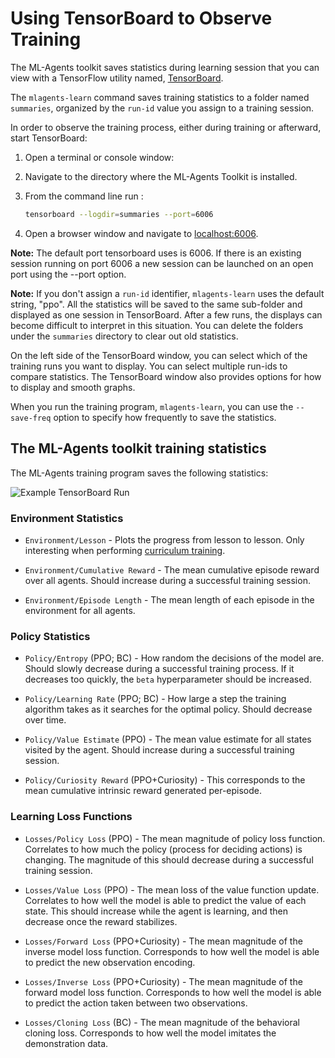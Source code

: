 # Using TensorBoard to Observe Training

The ML-Agents toolkit saves statistics during learning session that you can view
with a TensorFlow utility named,
[TensorBoard](https://www.tensorflow.org/programmers_guide/summaries_and_tensorboard).

The `mlagents-learn` command saves training statistics to a folder named
`summaries`, organized by the `run-id` value you assign to a training session.

In order to observe the training process, either during training or afterward,
start TensorBoard:

1. Open a terminal or console window:
2. Navigate to the directory where the ML-Agents Toolkit is installed.
3. From the command line run :

      ```sh
      tensorboard --logdir=summaries --port=6006
      ```

4. Open a browser window and navigate to [localhost:6006](http://localhost:6006).

**Note:** The default port tensorboard uses is 6006. If there is an existing session
running on port 6006 a new session can be launched on an open port using the --port 
option.

**Note:** If you don't assign a `run-id` identifier, `mlagents-learn` uses the
default string, "ppo". All the statistics will be saved to the same sub-folder
and displayed as one session in TensorBoard. After a few runs, the displays can
become difficult to interpret in this situation. You can delete the folders
under the `summaries` directory to clear out old statistics.

On the left side of the TensorBoard window, you can select which of the training
runs you want to display. You can select multiple run-ids to compare statistics.
The TensorBoard window also provides options for how to display and smooth
graphs.

When you run the training program, `mlagents-learn`, you can use the
`--save-freq` option to specify how frequently to save the statistics.

## The ML-Agents toolkit training statistics

The ML-Agents training program saves the following statistics:

![Example TensorBoard Run](images/mlagents-TensorBoard.png)

### Environment Statistics

* `Environment/Lesson` - Plots the progress from lesson to lesson. Only interesting when
  performing [curriculum training](Training-Curriculum-Learning.md).

* `Environment/Cumulative Reward` - The mean cumulative episode reward over all agents. Should
  increase during a successful training session.
  
* `Environment/Episode Length` - The mean length of each episode in the environment for all agents.

### Policy Statistics

* `Policy/Entropy` (PPO; BC) - How random the decisions of the model are. Should slowly decrease
  during a successful training process. If it decreases too quickly, the `beta`
  hyperparameter should be increased.

* `Policy/Learning Rate` (PPO; BC) - How large a step the training algorithm takes as it searches
  for the optimal policy. Should decrease over time.
  
* `Policy/Value Estimate` (PPO) - The mean value estimate for all states visited by the agent. Should increase during a successful training session.

* `Policy/Curiosity Reward` (PPO+Curiosity) - This corresponds to the mean cumulative intrinsic reward generated per-episode.

### Learning Loss Functions

* `Losses/Policy Loss` (PPO) - The mean magnitude of policy loss function. Correlates to how
  much the policy (process for deciding actions) is changing. The magnitude of
  this should decrease during a successful training session.

* `Losses/Value Loss` (PPO) - The mean loss of the value function update. Correlates to how
  well the model is able to predict the value of each state. This should
  increase while the agent is learning, and then decrease once the reward
  stabilizes.

* `Losses/Forward Loss` (PPO+Curiosity) - The mean magnitude of the inverse model
  loss function. Corresponds to how well the model is able to predict the new
  observation encoding.

* `Losses/Inverse Loss` (PPO+Curiosity) - The mean magnitude of the forward model
  loss function. Corresponds to how well the model is able to predict the action
  taken between two observations.
  
* `Losses/Cloning Loss` (BC) - The mean magnitude of the behavioral cloning loss. Corresponds to how well the model imitates the demonstration data.

